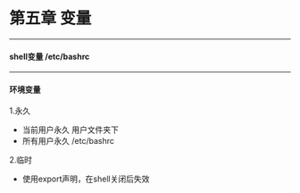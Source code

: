 # 第五章 变量
---
#### shell变量 /etc/bashrc
---
#### 环境变量
1.永久
* 当前用户永久 用户文件夹下
* 所有用户永久 /etc/bashrc
 
2.临时
* 使用export声明，在shell关闭后失效